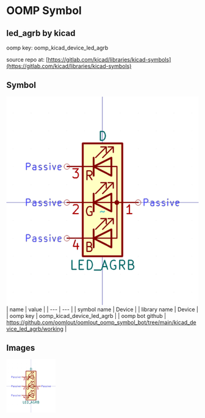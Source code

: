 # OOMP Symbol  
## led_agrb  by kicad  
  
oomp key: oomp_kicad_device_led_agrb  
  
source repo at: [https://gitlab.com/kicad/libraries/kicad-symbols](https://gitlab.com/kicad/libraries/kicad-symbols)  
## Symbol  
  
[![working.png](working_600.png)](working.png)  
| name | value | 
| --- | --- | 
| symbol name | Device | 
| library name | Device | 
| oomp key | oomp_kicad_device_led_agrb | 
| oomp bot github | https://github.com/oomlout/oomlout_oomp_symbol_bot/tree/main/kicad_device_led_agrb/working | 
## Images  
  
[![working.png](working_140.png)](working.png)  
